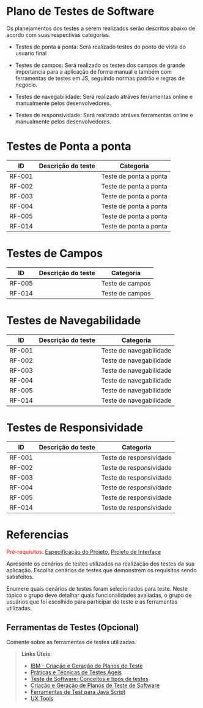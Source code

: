 # Plano de Testes de Software

Os planejamentos dos testes a serem realizados serão descritos abaixo de acordo com suas respectivas categorias.

- Testes de ponta a ponta: Será realizado testes do ponto de vista do usuario final

- Testes de campos: Será realizado os testes dos campos de grande importancia para a aplicação de forma manual e também com ferramentas de testes em JS, seguindo normas padrão e regras de negocio.

- Testes de navegabilidade: Será realizado atráves ferramentas online e manualmente pelos desenvolvedores.

- Testes de responsividade: Será realizado atráves ferramentas online e manualmente pelos desenvolvedores.


# Testes de Ponta a ponta
|ID    | Descrição do teste  | Categoria |
|------|-----------------------------------------|----|
|RF-001|  | Teste de ponta a ponta | 
|RF-002|  | Teste de ponta a ponta | 
|RF-003|  | Teste de ponta a ponta | 
|RF-004|  | Teste de ponta a ponta | 
|RF-005|  | Teste de ponta a ponta | 
|RF-014|  | Teste de ponta a ponta | 

# Testes de Campos
ID    | Descrição do teste  | Categoria |
|------|-----------------------------------------|----|
|RF-005|  | Teste de campos | 
|RF-014|  | Teste de campos | 

# Testes de Navegabilidade
|ID    | Descrição do teste  | Categoria |
|------|-----------------------------------------|----|
|RF-001|  | Teste de navegabilidade | 
|RF-002|  | Teste de navegabilidade | 
|RF-003|  | Teste de navegabilidade | 
|RF-004|  | Teste de navegabilidade | 
|RF-005|  | Teste de navegabilidade | 
|RF-014|  | Teste de navegabilidade | 


# Testes de Responsividade
|ID    | Descrição do teste  | Categoria |
|------|-----------------------------------------|----|
|RF-001|  | Teste de responsividade | 
|RF-002|  | Teste de responsividade | 
|RF-003|  | Teste de responsividade | 
|RF-004|  | Teste de responsividade | 
|RF-005|  | Teste de responsividade | 
|RF-014|  | Teste de responsividade | 


# Referencias

<span style="color:red">Pré-requisitos: <a href="2-Especificação do Projeto.md"> Especificação do Projeto</a></span>, <a href="3-Projeto de Interface.md"> Projeto de Interface</a>

Apresente os cenários de testes utilizados na realização dos testes da sua aplicação. Escolha cenários de testes que demonstrem os requisitos sendo satisfeitos.

Enumere quais cenários de testes foram selecionados para teste. Neste tópico o grupo deve detalhar quais funcionalidades avaliadas, o grupo de usuários que foi escolhido para participar do teste e as ferramentas utilizadas.
 
## Ferramentas de Testes (Opcional)

Comente sobre as ferramentas de testes utilizadas.
 
> **Links Úteis**:
> - [IBM - Criação e Geração de Planos de Teste](https://www.ibm.com/developerworks/br/local/rational/criacao_geracao_planos_testes_software/index.html)
> - [Práticas e Técnicas de Testes Ágeis](http://assiste.serpro.gov.br/serproagil/Apresenta/slides.pdf)
> -  [Teste de Software: Conceitos e tipos de testes](https://blog.onedaytesting.com.br/teste-de-software/)
> - [Criação e Geração de Planos de Teste de Software](https://www.ibm.com/developerworks/br/local/rational/criacao_geracao_planos_testes_software/index.html)
> - [Ferramentas de Test para Java Script](https://geekflare.com/javascript-unit-testing/)
> - [UX Tools](https://uxdesign.cc/ux-user-research-and-user-testing-tools-2d339d379dc7)
